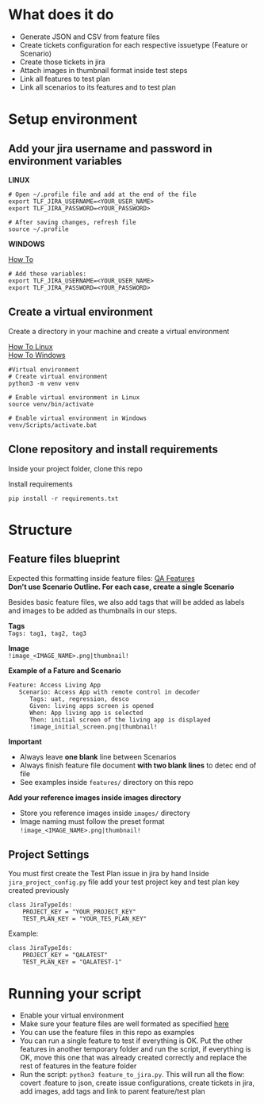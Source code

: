 # What does it do

- Generate JSON and CSV from feature files
- Create tickets  configuration for each respective issuetype (Feature or Scenario)
- Create those tickets in jira
- Attach images in thumbnail format inside test steps
- Link all features to test plan
- Link all scenarios to its features and to test plan

# Setup environment

## Add your jira username and password in environment variables

**LINUX** 

``` 
# Open ~/.profile file and add at the end of the file
export TLF_JIRA_USERNAME=<YOUR_USER_NAME>
export TLF_JIRA_PASSWORD=<YOUR_PASSWORD>

# After saving changes, refresh file
source ~/.profile
```

**WINDOWS** 

[How To](https://docs.oracle.com/en/database/oracle/machine-learning/oml4r/1.5.1/oread/creating-and-modifying-environment-variables-on-windows.html#GUID-DD6F9982-60D5-48F6-8270-A27EC53807D0)
``` 
# Add these variables:
export TLF_JIRA_USERNAME=<YOUR_USER_NAME>
export TLF_JIRA_PASSWORD=<YOUR_PASSWORD>
```

## Create a virtual environment 

Create a directory in your machine and create a virtual environment

[How To Linux](https://www.youtube.com/watch?v=Kg1Yvry_Ydk&ab_channel=CoreySchafer)  
[How To Windows](https://www.youtube.com/watch?v=APOPm01BVrk&ab_channel=CoreySchafer)
``` 
#Virtual environment
# Create virtual environment
python3 -m venv venv

# Enable virtual environment in Linux
source venv/bin/activate

# Enable virtual environment in Windows
venv/Scripts/activate.bat
```

## Clone repository and install requirements   
Inside your project folder, clone this repo

Install requirements
``` 
pip install -r requirements.txt
```

# Structure

## Feature files blueprint

Expected this formatting inside feature files: [QA Features](https://docs-beta-living-apps.apps-dev.tid.es/docs/dev/qa)  
**Don't use Scenario Outline. For each case, create a single Scenario**

Besides basic feature files, we also add tags that will be added as labels and images to be added as thumbnails in our steps.

**Tags**  
`Tags: tag1, tag2, tag3`

**Image**  
`!image_<IMAGE_NAME>.png|thumbnail!`

**Example of a Fature and Scenario**
``` 
Feature: Access Living App
   Scenario: Access App with remote control in decoder
      Tags: uat, regression, desco
      Given: living apps screen is opened
      When: App living app is selected
      Then: initial screen of the living app is displayed
      !image_initial_screen.png|thumbnail!
```

**Important**
- Always leave **one blank** line between Scenarios
- Always finish feature file document **with two blank lines** to detec end of file
- See examples inside `features/` directory on this repo

**Add your reference images inside images directory**
- Store you reference images inside `images/` directory
- Image naming must follow the preset format `!image_<IMAGE_NAME>.png|thumbnail!`

## Project Settings

You must first create the Test Plan issue in jira by hand
Inside `jira_project_config.py` file add your test project key and test plan key created previously

```
class JiraTypeIds:
    PROJECT_KEY = "YOUR_PROJECT_KEY"
    TEST_PLAN_KEY = "YOUR_TES_PLAN_KEY"
```
Example:
```
class JiraTypeIds:
    PROJECT_KEY = "QALATEST"
    TEST_PLAN_KEY = "QALATEST-1"
```


# Running your script

- Enable your virtual environment
- Make sure your feature files are well formated as specified [here](#structure)
- You can use the feature files in this repo as examples
- You can run a single feature to test if everything is OK. Put the other features in another temporary folder and run the script, if everything is OK, move this one that was already created correctly and replace the rest of features in the feature folder
- Run the script: `python3 feature_to_jira.py`. This will run all the flow: covert .feature to json, create issue configurations, create tickets in jira, add images, add tags and link to parent feature/test plan